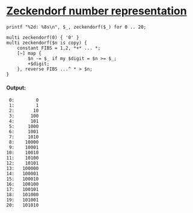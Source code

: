 [1]: http://rosettacode.org/wiki/Zeckendorf_number_representation

# [Zeckendorf number representation][1]

```perl6
printf "%2d: %8s\n", $_, zeckendorf($_) for 0 .. 20;
 
multi zeckendorf(0) { '0' }
multi zeckendorf($n is copy) {
    constant FIBS = 1,2, *+* ... *;
    [~] map {
        $n -= $_ if my $digit = $n >= $_;
        +$digit;
    }, reverse FIBS ...^ * > $n;
}
```

#### Output:
```
 0:        0
 1:        1
 2:       10
 3:      100
 4:      101
 5:     1000
 6:     1001
 7:     1010
 8:    10000
 9:    10001
10:    10010
11:    10100
12:    10101
13:   100000
14:   100001
15:   100010
16:   100100
17:   100101
18:   101000
19:   101001
20:   101010
```